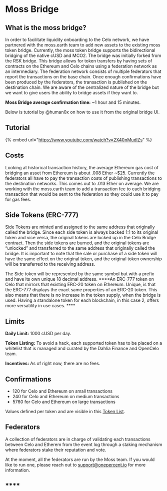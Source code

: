 # Moss Bridge

## What is the moss bridge?

In order to facilitate liquidity onboarding to the Celo network, we have partnered with the moss.earth team to add new assets to the existing moss token bridge. Currently, the moss token bridge supports the bidirectional bridging of the native cUSD and MCO2. The bridge was initially forked from the RSK bridge. This bridge allows for token transfers by having sets of contracts on the Ethereum and Celo chains using a federation network as an intermediary. The federation network consists of multiple federators that report the transactions on the base chain. Once enough confirmations have been produced by the federators, the transaction is published on the destination chain. We are aware of the centralized nature of the bridge but we want to give users the ability to bridge assets if they want to. 



**Moss Bridge average confirmation time:** ~1 hour and 15 minutes.

Below is tutorial by @human0x on how to use it from the original bridge UI.

## Tutorial 

{% embed url="https://www.youtube.com/watch?v=2X40nMudlZs" %}

## Costs

Looking at historical transaction history, the average Ethereum gas cost of bridging an asset from Ethereum is about .008 Ether ~$25. Currently the federators all have to pay the transaction costs of publishing transactions to the destination networks. This comes out to .013 Ether on average. We are working with the moss.earth team to add a transaction fee to each bridging transaction that would be sent to the federation so they could use it to pay for gas fees.  

## Side Tokens \(ERC-777\)

Side Tokens are minted and assigned to the same address that originally called the bridge. Since each side token is always backed 1:1 to its original token and vice versa, the original tokens are locked up in the Celo Bridge contract. Then the side tokens are burned, and the original tokens are “unlocked” and transferred to the same address that originally called the bridge.  It is important to note that the sale or purchase of a side token will have the same effect on the original token, and the original token ownership will be transferred to the receiving address. 

The Side token will be represented by the same symbol but with a prefix and have its own unique 18 decimal address. ****An ERC-777 token on Celo that mirrors that existing ERC-20 token on Ethereum. Unique, is that the ERC-777 displays the exact same properties of an ERC-20 token. This also means that there is no increase in the token supply, when the bridge is used. Having a standalone token for each blockchain, in this case 2, offers more versatility in use cases. ****

## **Limits**

**Daily Limit:** 1000 cUSD per day.

**Token Listing:** To avoid a hack, each supported token has to be placed on a whitelist that is managed and curated by the Dahlia Finance and OpenCelo team. 

**Incentives:** As of right now, there are no fees.  


## **Confirmations**

* 120 for Celo and Ethereum on small transactions
* 240 for Celo and Ethereum on medium transactions 
* 5760 for Celo and Ethereum on large transactions  

Values defined per token and are visible in this [Token List](https://tokenbridge.rsk.co/#token-list). 

## **Federators** 

A collection of federators are in charge of validating each transactions between Celo and Etherem from the event log through a staking mechanism where federators stake their reputation and vote.

At the moment, all the federators are run by the Moss team. If you would like to run one, please reach out to support@onepercent.io for more information.  


##  ****

##  

